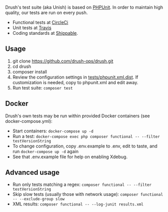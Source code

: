 Drush's test suite (aka Unish) is based on [PHPUnit](http://www.phpunit.de). In order to maintain
high quality, our tests are run on every push. 

- Functional tests at [CircleCi](https://circleci.com/gh/drush-ops/drush) 
- Unit tests at [Travis](https://travis-ci.org/drush-ops/drush)
- Coding standards at [Shippable](https://app.shippable.com/github/drush-ops/drush/).

Usage
--------
1. git clone https://github.com/drush-ops/drush.git
1. cd drush
1. composer install
1. Review the configuration settings in [tests/phpunit.xml.dist](phpunit.xml.dist). If customization is needed, copy to phpunit.xml and edit away.
1. Run test suite: `composer test`

Docker
----------
Drush's own tests may be run within provided Docker containers (see docker-compose.yml):

- Start containers: `docker-compose up -d`
- Run a test: `docker-compose exec php composer functional -- --filter testVersionString`
- To change configuration, copy .env.example to .env, edit to taste, and run `docker-compose up -d` again
- See that .env.example file for help on enabling Xdebug.

Advanced usage
---------
- Run only tests matching a regex: `composer functional -- --filter testVersionString`
- Skip slow tests (usually those with network usage): `composer functional -- --exclude-group slow`
- XML results: `composer functional -- --log-junit results.xml`